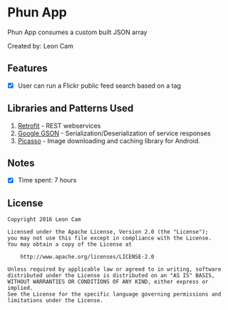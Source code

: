 # Phun App

Phun App consumes a custom built JSON array

Created by: Leon Cam

## Features

* [x] User can run a Flickr public feed search based on a tag


## Libraries and Patterns Used

1. [Retrofit](http://github.com/square/retrofit) - REST webservices
2. [Google GSON](https://github.com/google/gson) - Serialization/Deserialization of service responses
3. [Picasso](http://square.github.io/picasso/) - Image downloading and caching library for Android.

## Notes
* [x] Time spent: 7 hours

## License

    Copyright 2016 Leon Cam

    Licensed under the Apache License, Version 2.0 (the "License");
    you may not use this file except in compliance with the License.
    You may obtain a copy of the License at

        http://www.apache.org/licenses/LICENSE-2.0

    Unless required by applicable law or agreed to in writing, software
    distributed under the License is distributed on an "AS IS" BASIS,
    WITHOUT WARRANTIES OR CONDITIONS OF ANY KIND, either express or implied.
    See the License for the specific language governing permissions and
    limitations under the License.
